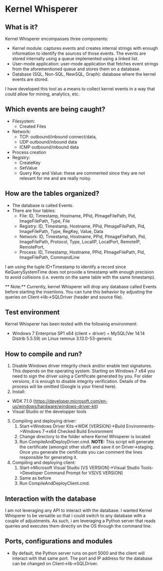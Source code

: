 # Kernel Whisperer

## What is it?

Kernel Whisperer encompasses three components:
* Kernel module: captures events and creates internal strings with enough information to identify the sources of those events. The events are stored internally using a queue implemented using a linked list.
* User-mode application: user-mode application that fetches event strings from the aforementioned queue and stores them on a database.
* Database (SQL, Non-SQL, NewSQL, Graph): database where the kernel events are stored. 

I have developed this tool as a means to collect kernel events in a way that could allow for mining, analytics, etc. 

## Which events are being caught?
* Filesystem:
	* Created Files
* Network:
	* TCP: outbound/inbound connect/data, 
	* UDP outbound/inbound data
	* ICMP outbound/inbound data
* Process creation
* Registry:
	* CreateKey
	* SetValue
	* Query Key and Value: these are commented since they are not relevant for me and are really noisy.

## How are the tables organized?
* The database is called Events.
* There are four tables:
	* File: ID, Timestamp, Hostname, PPid, PImageFilePath, Pid, ImageFilePath, Type, File
	* Registry: ID, Timestamp, Hostname, PPid, PImageFilePath, Pid, ImageFilePath, Type, RegKey, Value, Data
	* Network: ID, Timestamp, Hostname, PPid, PImageFilePath, Pid, ImageFilePath, Protocol, Type, LocalIP, LocalPort, RemoteIP, RemotePort,
	* Process: ID, Timestamp, Hostname, PPid, PImageFilePath, Pid, ImageFilePath, CommandLine

I am using the tuple ID+Timestamp to identify a record since KeQuerySystemTime does not provide a timestamp with enough precision to avoid collisions (i.e. events on the same table with the same timestamp).

** Note:** Currently, kernel Whisperer will drop any database called Events before starting the insertions. You can tune this behavior by adjusting the queries on Client->lib->SQLDriver (header and source file).


## Test environment

Kernel Whisperer has been tested with the following environment:

* Windows 7 Enterprise SP1 x64 (client + driver) + MySQL(Ver 14.14 Distrib 5.5.59) on Linux remnux 3.13.0-53-generic

## How to compile and run?
1. Disable Windows driver integrity check and/or enable test signatures. This depends on the operating system. Starting on Windows 7 x64 you need to sign the driver using a Certificate generated by you. For older versions, it is enough to disable integrity verification. Details of the process will be omitted (Google is your friend here).
2. Install:
  * WDK 7.1.0 (https://developer.microsoft.com/en-us/windows/hardware/windows-driver-kit)
  * Visual Studio or the developper tools
3. Compiling and deploying driver:
   1. Start->Windows Driver Kits->WDK [VERSION]->Build Environments->Windows 7->x64 Checked Build Environment
   2. Change directory to the folder where Kernel Whisperer is located
   3. Run CompileAndDeployDriver.cmd. **NOTE:** This script will generate the certificate (amongst other stuff) and save it on Driver->staging. Once you generate the certificate you can comment the lines responsible for generating it.
4. Compiling and deploying client:
   1. Start->Microsoft Visual Studio [VS VERSION]->Visual Studio Tools->Developer Command Prompt for VS[VS VERSION]
   2. Same as before
   3. Run CompileAndDeployClient.cmd. 


## Interaction with the database
 I am not leveraging any API to interact with the database. I wanted Kernel Whisperer to be versatile so that i could switch to any database with a couple of adjustments. As such, i am leveraging a Python server that reads queries and executes them directly on the OS through the command line. 


## Ports, configurations and modules
* By default, the Python server runs on port 5000 and the client will interact with that same port. The port and IP address for the database can be changed on Client->lib->SQLDriver.

